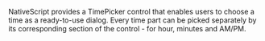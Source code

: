 NativeScript provides a TimePicker control that enables users to choose a time as a ready-to-use dialog. Every time part can be picked separately by its corresponding section of the control - for hour, minutes and AM/PM.
